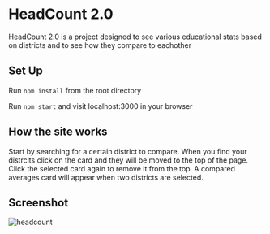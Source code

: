# HeadCount 2.0

HeadCount 2.0 is a project designed to see various educational stats based on districts and to see how they compare to eachother
 
 
## Set Up

Run `npm install` from the root directory

Run `npm start` and visit localhost:3000 in your browser

## How the site works

Start by searching for a certain district to compare.
When you find your distrcits click on the card and they will be moved to the top of the page.
Click the selected card again to remove it from the top.
A compared averages card will appear when two districts are selected.

## Screenshot

![headcount](./screenShots/myscreenshot.png)

